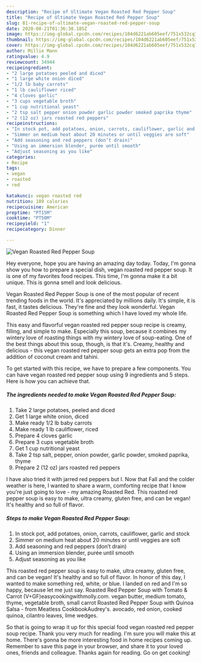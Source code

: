 ```yaml
---
description: "Recipe of Ultimate Vegan Roasted Red Pepper Soup"
title: "Recipe of Ultimate Vegan Roasted Red Pepper Soup"
slug: 81-recipe-of-ultimate-vegan-roasted-red-pepper-soup
date: 2020-08-21T01:36:38.185Z
image: https://img-global.cpcdn.com/recipes/104d6221ab605eef/751x532cq70/vegan-roasted-red-pepper-soup-recipe-main-photo.jpg
thumbnail: https://img-global.cpcdn.com/recipes/104d6221ab605eef/751x532cq70/vegan-roasted-red-pepper-soup-recipe-main-photo.jpg
cover: https://img-global.cpcdn.com/recipes/104d6221ab605eef/751x532cq70/vegan-roasted-red-pepper-soup-recipe-main-photo.jpg
author: Millie Mann
ratingvalue: 4.9
reviewcount: 34944
recipeingredient:
- "2 large potatoes peeled and diced"
- "1 large white onion diced"
- "1/2 lb baby carrots"
- "1 lb cauliflower riced"
- "4 cloves garlic"
- "3 cups vegetable broth"
- "1 cup nutritional yeast"
- "2 tsp salt pepper onion powder garlic powder smoked paprika thyme"
- "2 (12 oz) jars roasted red peppers"
recipeinstructions:
- "In stock pot, add potatoes, onion, carrots, cauliflower, garlic and stock"
- "Simmer on medium heat about 20 minutes or until veggies are soft"
- "Add seasoning and red peppers (don’t drain)"
- "Using an immersion blender, purée until smooth"
- "Adjust seasoning as you like"
categories:
- Recipe
tags:
- vegan
- roasted
- red

katakunci: vegan roasted red 
nutrition: 189 calories
recipecuisine: American
preptime: "PT15M"
cooktime: "PT50M"
recipeyield: "1"
recipecategory: Dinner

---
```



![Vegan Roasted Red Pepper Soup](https://img-global.cpcdn.com/recipes/104d6221ab605eef/751x532cq70/vegan-roasted-red-pepper-soup-recipe-main-photo.jpg)

Hey everyone, hope you are having an amazing day today. Today, I'm gonna show you how to prepare a special dish, vegan roasted red pepper soup. It is one of my favorites food recipes. This time, I'm gonna make it a bit unique. This is gonna smell and look delicious.

Vegan Roasted Red Pepper Soup is one of the most popular of recent trending foods in the world. It's appreciated by millions daily. It's simple, it is fast, it tastes delicious. They're fine and they look wonderful. Vegan Roasted Red Pepper Soup is something which I have loved my whole life.

This easy and flavorful vegan roasted red pepper soup recipe is creamy, filling, and simple to make. Especially this soup, because it combines my wintery love of roasting things with my wintery love of soup-eating. One of the best things about this soup, though, is that it&#39;s. Creamy, healthy and delicious - this vegan roasted red pepper soup gets an extra pop from the addition of coconut cream and tahini.


To get started with this recipe, we have to prepare a few components. You can have vegan roasted red pepper soup using 9 ingredients and 5 steps. Here is how you can achieve that.

<!--inarticleads1-->

##### The ingredients needed to make Vegan Roasted Red Pepper Soup:

1. Take 2 large potatoes, peeled and diced
1. Get 1 large white onion, diced
1. Make ready 1/2 lb baby carrots
1. Make ready 1 lb cauliflower, riced
1. Prepare 4 cloves garlic
1. Prepare 3 cups vegetable broth
1. Get 1 cup nutritional yeast
1. Take 2 tsp salt, pepper, onion powder, garlic powder, smoked paprika, thyme
1. Prepare 2 (12 oz) jars roasted red peppers


I have also tried it with jarred red peppers but I. Now that Fall and the colder weather is here, I wanted to share a warm, comforting recipe that I know you&#39;re just going to love - my amazing Roasted Red. This roasted red pepper soup is easy to make, ultra creamy, gluten free, and can be vegan! It&#39;s healthy and so full of flavor. 

<!--inarticleads2-->

##### Steps to make Vegan Roasted Red Pepper Soup:

1. In stock pot, add potatoes, onion, carrots, cauliflower, garlic and stock
1. Simmer on medium heat about 20 minutes or until veggies are soft
1. Add seasoning and red peppers (don’t drain)
1. Using an immersion blender, purée until smooth
1. Adjust seasoning as you like


This roasted red pepper soup is easy to make, ultra creamy, gluten free, and can be vegan! It&#39;s healthy and so full of flavor. In honor of this day, I wanted to make something red, white, or blue. I landed on red and I&#39;m so happy, because let me just say. Roasted Red Pepper Soup with Tomato &amp; Carrot (V+GF)easycookingwithmolly.com. vegan butter, medium tomato, thyme, vegetable broth, small carrot Roasted Red Pepper Soup with Quinoa Salsa - from Meatless CookbookAudrey&#39;s. avocado, red onion, cooked quinoa, cilantro leaves, lime wedges. 

So that is going to wrap it up for this special food vegan roasted red pepper soup recipe. Thank you very much for reading. I'm sure you will make this at home. There's gonna be more interesting food in home recipes coming up. Remember to save this page in your browser, and share it to your loved ones, friends and colleague. Thanks again for reading. Go on get cooking!
